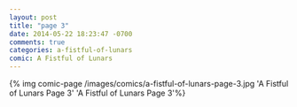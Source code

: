 ```yaml
---
layout: post
title: "page 3"
date: 2014-05-22 18:23:47 -0700
comments: true
categories: a-fistful-of-lunars
comic: A Fistful of Lunars
---
```


{% img comic-page /images/comics/a-fistful-of-lunars-page-3.jpg 'A Fistful of Lunars Page 3' 'A Fistful of Lunars Page 3'%}